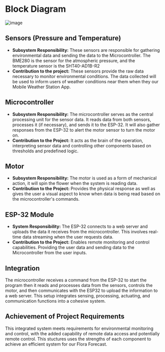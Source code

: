 # Block Diagram

![image](https://github.com/Team-310/Team-310.github.io/assets/156128630/f7f46909-71cd-4cde-937f-73477a75775c)

## **Sensors (Pressure and Temperature)**
* **Subsystem Responsibility:** These sensors are responsible for gathering environmental data and sending the data to the Microcontroller. The BME280 is the sensor for the atmospheric pressure, and the temperature sensor is the SHT40-AD1B-R2
* **Contribution to the project:** These sensors provide the raw data necessary to monitor environmental conditions. The data collected will be used to inform users of weather conditions near them when they our Mobile Weather Station App.

## **Microcontroller**
* **Subsystem Responsibility:** The microcontroller serves as the central processing unit for the sensor data. It reads data from both sensors, processes it (if necessary), and sends it to the ESP-32. It will also gather responses from the ESP-32 to alert the motor sensor to turn the motor on.
* **Contribution to the Project:** It acts as the brain of the operation, interpreting sensor data and controlling other components based on thresholds and predefined logic.

## **Motor**
* **Subsystem Responsibility:** The motor is used as a form of mechanical action, it will spin the flower when the system is reading data.
* **Contribution to the Project:** Provides the physical response as well as gives the user a visual aspect to know when data is being read based on the microcontroller's commands.

## **ESP-32 Module**
* **System Responsibility:** The ESP-32 connects to a web server and uploads the data it receives from the microcontroller. This involves real-time data streaming when the user requests data.
* **Contribution to the Project:** Enables remote monitoring and control capabilities. Providing the user data and sending data to the Microcontroller from the user inputs.

## **Integration** 
The microcontroller receives a command from the ESP-32 to start the program then it reads and processes data from the sensors, controls the motor, and then communicates with the ESP32 to upload the information to a web server. This setup integrates sensing, processing, actuating, and communication functions into a cohesive system.

## **Achievement of Project Requirements** 
This integrated system meets requirements for environmental monitoring and control, with the added capability of remote data access and potentially remote control. This stuctures uses the strengths of each component to achieve an efficient system for our Flora Forecast.
